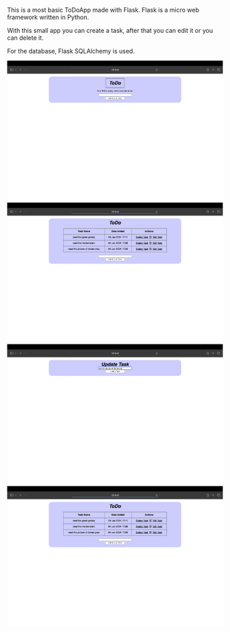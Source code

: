 This is a most basic ToDoApp made with Flask. Flask is a micro web framework written in Python.

With this small app you can create a task, after that you can edit it or you can delete it.

For the database, Flask SQLAlchemy is used.

<img src="https://github.com/zserraakkaya/ToDoWithFlask/blob/main/ScreenShots/1.png">

<img src="https://github.com/zserraakkaya/ToDoWithFlask/blob/main/ScreenShots/2.png">

<img src="https://github.com/zserraakkaya/ToDoWithFlask/blob/main/ScreenShots/3.png">

<img src="https://github.com/zserraakkaya/ToDoWithFlask/blob/main/ScreenShots/4.png">

